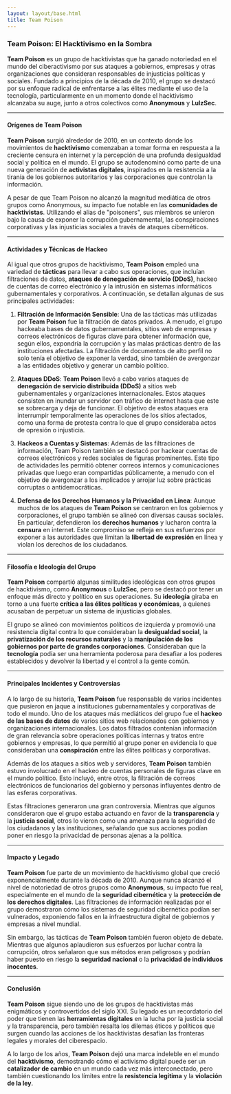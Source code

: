 ```yaml
---
layout: layout/base.html
title: Team Poison
---
```


### Team Poison: El Hacktivismo en la Sombra

**Team Poison** es un grupo de hacktivistas que ha ganado notoriedad en el mundo del ciberactivismo por sus ataques a gobiernos, empresas y otras organizaciones que consideran responsables de injusticias políticas y sociales. Fundado a principios de la década de 2010, el grupo se destacó por su enfoque radical de enfrentarse a las élites mediante el uso de la tecnología, particularmente en un momento donde el hacktivismo alcanzaba su auge, junto a otros colectivos como **Anonymous** y **LulzSec**.

---

#### Orígenes de Team Poison

**Team Poison** surgió alrededor de 2010, en un contexto donde los movimientos de **hacktivismo** comenzaban a tomar forma en respuesta a la creciente censura en internet y la percepción de una profunda desigualdad social y política en el mundo. El grupo se autodenominó como parte de una nueva generación de **activistas digitales**, inspirados en la resistencia a la tiranía de los gobiernos autoritarios y las corporaciones que controlan la información.

A pesar de que Team Poison no alcanzó la magnitud mediática de otros grupos como Anonymous, su impacto fue notable en las **comunidades de hacktivistas**. Utilizando el alias de "poisoners", sus miembros se unieron bajo la causa de exponer la corrupción gubernamental, las conspiraciones corporativas y las injusticias sociales a través de ataques cibernéticos.

---

#### Actividades y Técnicas de Hackeo

Al igual que otros grupos de hacktivismo, **Team Poison** empleó una variedad de **tácticas** para llevar a cabo sus operaciones, que incluían filtraciones de datos, **ataques de denegación de servicio (DDoS)**, hackeo de cuentas de correo electrónico y la intrusión en sistemas informáticos gubernamentales y corporativos. A continuación, se detallan algunas de sus principales actividades:

1. **Filtración de Información Sensible**: Una de las tácticas más utilizadas por **Team Poison** fue la filtración de datos privados. A menudo, el grupo hackeaba bases de datos gubernamentales, sitios web de empresas y correos electrónicos de figuras clave para obtener información que, según ellos, expondría la corrupción y las malas prácticas dentro de las instituciones afectadas. La filtración de documentos de alto perfil no solo tenía el objetivo de exponer la verdad, sino también de avergonzar a las entidades objetivo y generar un cambio político.

2. **Ataques DDoS**: **Team Poison** llevó a cabo varios ataques de **denegación de servicio distribuida (DDoS)** a sitios web gubernamentales y organizaciones internacionales. Estos ataques consisten en inundar un servidor con tráfico de internet hasta que este se sobrecarga y deja de funcionar. El objetivo de estos ataques era interrumpir temporalmente las operaciones de los sitios afectados, como una forma de protesta contra lo que el grupo consideraba actos de opresión o injusticia.

3. **Hackeos a Cuentas y Sistemas**: Además de las filtraciones de información, Team Poison también se destacó por hackear cuentas de correos electrónicos y redes sociales de figuras prominentes. Este tipo de actividades les permitió obtener correos internos y comunicaciones privadas que luego eran compartidas públicamente, a menudo con el objetivo de avergonzar a los implicados y arrojar luz sobre prácticas corruptas o antidemocráticas.

4. **Defensa de los Derechos Humanos y la Privacidad en Línea**: Aunque muchos de los ataques de **Team Poison** se centraron en los gobiernos y corporaciones, el grupo también se alineó con diversas causas sociales. En particular, defendieron los **derechos humanos** y lucharon contra la **censura** en internet. Este compromiso se refleja en sus esfuerzos por exponer a las autoridades que limitan la **libertad de expresión** en línea y violan los derechos de los ciudadanos.

---

#### Filosofía e Ideología del Grupo

**Team Poison** compartió algunas similitudes ideológicas con otros grupos de hacktivismo, como **Anonymous** o **LulzSec**, pero se destacó por tener un enfoque más directo y político en sus operaciones. Su **ideología** giraba en torno a una fuerte **crítica a las élites políticas y económicas**, a quienes acusaban de perpetuar un sistema de injusticias globales.

El grupo se alineó con movimientos políticos de izquierda y promovió una resistencia digital contra lo que consideraban la **desigualdad social**, la **privatización de los recursos naturales** y la **manipulación de los gobiernos por parte de grandes corporaciones**. Consideraban que la **tecnología** podía ser una herramienta poderosa para desafiar a los poderes establecidos y devolver la libertad y el control a la gente común.

---

#### Principales Incidentes y Controversias

A lo largo de su historia, **Team Poison** fue responsable de varios incidentes que pusieron en jaque a instituciones gubernamentales y corporativas de todo el mundo. Uno de los ataques más mediáticos del grupo fue el **hackeo de las bases de datos** de varios sitios web relacionados con gobiernos y organizaciones internacionales. Los datos filtrados contenían información de gran relevancia sobre operaciones políticas internas y tratos entre gobiernos y empresas, lo que permitió al grupo poner en evidencia lo que consideraban una **conspiración** entre las élites políticas y corporativas.

Además de los ataques a sitios web y servidores, **Team Poison** también estuvo involucrado en el hackeo de cuentas personales de figuras clave en el mundo político. Esto incluyó, entre otros, la filtración de correos electrónicos de funcionarios del gobierno y personas influyentes dentro de las esferas corporativas.

Estas filtraciones generaron una gran controversia. Mientras que algunos consideraron que el grupo estaba actuando en favor de la **transparencia** y la **justicia social**, otros lo vieron como una amenaza para la seguridad de los ciudadanos y las instituciones, señalando que sus acciones podían poner en riesgo la privacidad de personas ajenas a la política.

---

#### Impacto y Legado

**Team Poison** fue parte de un movimiento de hacktivismo global que creció exponencialmente durante la década de 2010. Aunque nunca alcanzó el nivel de notoriedad de otros grupos como **Anonymous**, su impacto fue real, especialmente en el mundo de la **seguridad cibernética** y la **protección de los derechos digitales**. Las filtraciones de información realizadas por el grupo demostraron cómo los sistemas de seguridad cibernética podían ser vulnerados, exponiendo fallos en la infraestructura digital de gobiernos y empresas a nivel mundial.

Sin embargo, las tácticas de **Team Poison** también fueron objeto de debate. Mientras que algunos aplaudieron sus esfuerzos por luchar contra la corrupción, otros señalaron que sus métodos eran peligrosos y podrían haber puesto en riesgo la **seguridad nacional** o la **privacidad de individuos inocentes**.

---

#### Conclusión

**Team Poison** sigue siendo uno de los grupos de hacktivistas más enigmáticos y controvertidos del siglo XXI. Su legado es un recordatorio del poder que tienen las **herramientas digitales** en la lucha por la justicia social y la transparencia, pero también resalta los dilemas éticos y políticos que surgen cuando las acciones de los hacktivistas desafían las fronteras legales y morales del ciberespacio.

A lo largo de los años, **Team Poison** dejó una marca indeleble en el mundo del **hacktivismo**, demostrando cómo el activismo digital puede ser un **catalizador de cambio** en un mundo cada vez más interconectado, pero también cuestionando los límites entre la **resistencia legítima** y la **violación de la ley**.

